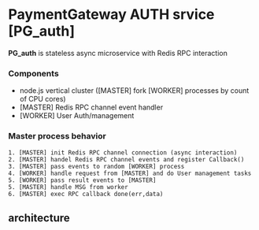 # PaymentGateway AUTH srvice [PG_auth]

**PG_auth** is stateless async microservice with Redis RPC interaction

### Components ###
* node.js vertical cluster ([MASTER] fork [WORKER] processes by count of CPU cores) 
* [MASTER] Redis RPC channel event handler
* [WORKER] User Auth/management
    
### Master process behavior ###
    1. [MASTER] init Redis RPC channel connection (async interaction)
    2. [MASTER] handel Redis RPC channel events and register Callback()
    3. [MASTER] pass events to random [WORKER] process
    4. [WORKER] handle request from [MASTER] and do User management tasks
    5. [WORKER] pass result events to [MASTER]
    5. [MASTER] handle MSG from worker
    6. [MASTER] exec RPC callback done(err,data)

## architecture ##
